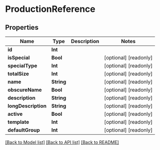 # ProductionReference

## Properties

Name | Type | Description | Notes
------------ | ------------- | ------------- | -------------
**id** | **Int** |  | 
**isSpecial** | **Bool** |  | [optional] [readonly] 
**specialType** | **Int** |  | [optional] [readonly] 
**totalSize** | **Int** |  | [optional] [readonly] 
**name** | **String** |  | [optional] [readonly] 
**obscureName** | **Bool** |  | [optional] [readonly] 
**description** | **String** |  | [optional] [readonly] 
**longDescription** | **String** |  | [optional] [readonly] 
**active** | **Bool** |  | [optional] [readonly] 
**template** | **Int** |  | [optional] [readonly] 
**defaultGroup** | **Int** |  | [optional] [readonly] 

[[Back to Model list]](../README.md#documentation-for-models) [[Back to API list]](../README.md#documentation-for-api-endpoints) [[Back to README]](../README.md)


